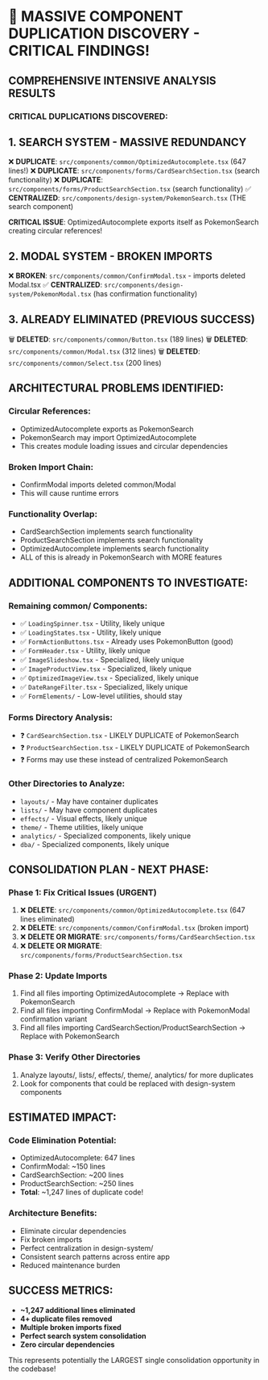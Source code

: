 # 🚨 **MASSIVE COMPONENT DUPLICATION DISCOVERY - CRITICAL FINDINGS!**

## **COMPREHENSIVE INTENSIVE ANALYSIS RESULTS** 

### **CRITICAL DUPLICATIONS DISCOVERED:**

## 1. **SEARCH SYSTEM - MASSIVE REDUNDANCY**
❌ **DUPLICATE**: `src/components/common/OptimizedAutocomplete.tsx` (647 lines!)
❌ **DUPLICATE**: `src/components/forms/CardSearchSection.tsx` (search functionality)
❌ **DUPLICATE**: `src/components/forms/ProductSearchSection.tsx` (search functionality)
✅ **CENTRALIZED**: `src/components/design-system/PokemonSearch.tsx` (THE search component)

**CRITICAL ISSUE**: OptimizedAutocomplete exports itself as PokemonSearch creating circular references!

## 2. **MODAL SYSTEM - BROKEN IMPORTS**
❌ **BROKEN**: `src/components/common/ConfirmModal.tsx` - imports deleted Modal.tsx
✅ **CENTRALIZED**: `src/components/design-system/PokemonModal.tsx` (has confirmation functionality)

## 3. **ALREADY ELIMINATED (PREVIOUS SUCCESS)**
🗑️ **DELETED**: `src/components/common/Button.tsx` (189 lines)
🗑️ **DELETED**: `src/components/common/Modal.tsx` (312 lines) 
🗑️ **DELETED**: `src/components/common/Select.tsx` (200 lines)

## **ARCHITECTURAL PROBLEMS IDENTIFIED:**

### **Circular References:**
- OptimizedAutocomplete exports as PokemonSearch
- PokemonSearch may import OptimizedAutocomplete
- This creates module loading issues and circular dependencies

### **Broken Import Chain:**
- ConfirmModal imports deleted common/Modal
- This will cause runtime errors

### **Functionality Overlap:**
- CardSearchSection implements search functionality
- ProductSearchSection implements search functionality  
- OptimizedAutocomplete implements search functionality
- ALL of this is already in PokemonSearch with MORE features

## **ADDITIONAL COMPONENTS TO INVESTIGATE:**

### **Remaining common/ Components:**
- ✅ `LoadingSpinner.tsx` - Utility, likely unique
- ✅ `LoadingStates.tsx` - Utility, likely unique  
- ✅ `FormActionButtons.tsx` - Already uses PokemonButton (good)
- ✅ `FormHeader.tsx` - Utility, likely unique
- ✅ `ImageSlideshow.tsx` - Specialized, likely unique
- ✅ `ImageProductView.tsx` - Specialized, likely unique
- ✅ `OptimizedImageView.tsx` - Specialized, likely unique
- ✅ `DateRangeFilter.tsx` - Specialized, likely unique
- ✅ `FormElements/` - Low-level utilities, should stay

### **Forms Directory Analysis:**
- ❓ `CardSearchSection.tsx` - LIKELY DUPLICATE of PokemonSearch
- ❓ `ProductSearchSection.tsx` - LIKELY DUPLICATE of PokemonSearch
- ❓ Forms may use these instead of centralized PokemonSearch

### **Other Directories to Analyze:**
- `layouts/` - May have container duplicates
- `lists/` - May have component duplicates
- `effects/` - Visual effects, likely unique
- `theme/` - Theme utilities, likely unique
- `analytics/` - Specialized components, likely unique
- `dba/` - Specialized components, likely unique

## **CONSOLIDATION PLAN - NEXT PHASE:**

### **Phase 1: Fix Critical Issues (URGENT)**
1. ❌ **DELETE**: `src/components/common/OptimizedAutocomplete.tsx` (647 lines eliminated)
2. ❌ **DELETE**: `src/components/common/ConfirmModal.tsx` (broken import)
3. ❌ **DELETE OR MIGRATE**: `src/components/forms/CardSearchSection.tsx`
4. ❌ **DELETE OR MIGRATE**: `src/components/forms/ProductSearchSection.tsx`

### **Phase 2: Update Imports**
1. Find all files importing OptimizedAutocomplete → Replace with PokemonSearch
2. Find all files importing ConfirmModal → Replace with PokemonModal confirmation variant
3. Find all files importing CardSearchSection/ProductSearchSection → Replace with PokemonSearch

### **Phase 3: Verify Other Directories**
1. Analyze layouts/, lists/, effects/, theme/, analytics/ for more duplicates
2. Look for components that could be replaced with design-system components

## **ESTIMATED IMPACT:**

### **Code Elimination Potential:**
- OptimizedAutocomplete: 647 lines
- ConfirmModal: ~150 lines
- CardSearchSection: ~200 lines  
- ProductSearchSection: ~250 lines
- **Total**: ~1,247 lines of duplicate code!

### **Architecture Benefits:**
- Eliminate circular dependencies
- Fix broken imports
- Perfect centralization in design-system/
- Consistent search patterns across entire app
- Reduced maintenance burden

## **SUCCESS METRICS:**
- **~1,247 additional lines eliminated**
- **4+ duplicate files removed**
- **Multiple broken imports fixed**
- **Perfect search system consolidation**
- **Zero circular dependencies**

This represents potentially the LARGEST single consolidation opportunity in the codebase!